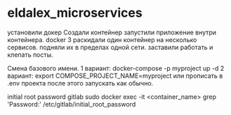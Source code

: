 # eldalex_microservices
установили докер
Создали контейнер
запустили приложение внутри контейнера.
docker 3
раскидали один контейнер на несколько сервисов.
подняли их в пределах одной сети.
заставили работать и клепать посты.


Смена базового имени.
1 вариант:
docker-compose -p myproject up -d
2 вариант:
export COMPOSE_PROJECT_NAME=myproject
или прописать в .env проекта
после этого запускать как обычно.


initial root password gitlab
sudo docker exec -it <container_name> grep 'Password:' /etc/gitlab/initial_root_password
